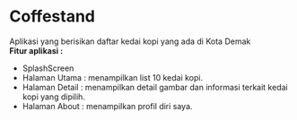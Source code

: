 # Coffestand
Aplikasi yang berisikan daftar kedai kopi yang ada di Kota Demak  
**Fitur aplikasi :**
* SplashScreen
* Halaman Utama : menampilkan list 10 kedai kopi.
* Halaman Detail : menampilkan detail gambar dan informasi terkait kedai kopi yang dipilih.
* Halaman About : menampilkan profil diri saya.
